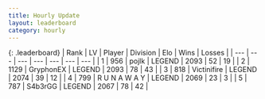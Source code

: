 ```yaml
---
title: Hourly Update
layout: leaderboard
category: hourly
---
```


{: .leaderboard}
| Rank | LV | Player | Division | Elo | Wins | Losses |
| --- | --- | --- | --- | --- | --- | --- |
| <span data-change="0">1</span> | 956 | <span title="ID: 4783">pojlk</span> | LEGEND | <span data-change="0">2093</span> | <span data-change="0">52</span> | <span data-change="0">19</span> |
| <span data-change="0">2</span> | 1129 | <span title="ID: 315148">GryphonEX</span> | LEGEND | <span data-change="0">2093</span> | <span data-change="0">78</span> | <span data-change="0">43</span> |
| <span data-change="0">3</span> | 818 | <span title="ID: 112242">Victinifire</span> | LEGEND | <span data-change="0">2074</span> | <span data-change="0">39</span> | <span data-change="0">12</span> |
| <span data-change="0">4</span> | 799 | <span title="ID: 66144">R U N A W A Y</span> | LEGEND | <span data-change="0">2069</span> | <span data-change="0">23</span> | <span data-change="0">3</span> |
| <span data-change="0">5</span> | 787 | <span title="ID: 166888">S4b3rGG</span> | LEGEND | <span data-change="0">2067</span> | <span data-change="0">78</span> | <span data-change="0">42</span> |